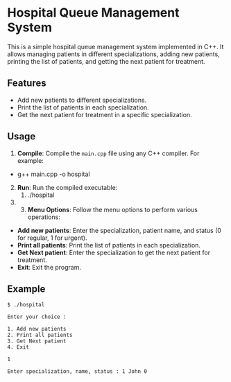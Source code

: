 # Hospital Queue Management System

This is a simple hospital queue management system implemented in C++. It allows managing patients in different specializations, adding new patients, printing the list of patients, and getting the next patient for treatment.

## Features

- Add new patients to different specializations.
- Print the list of patients in each specialization.
- Get the next patient for treatment in a specific specialization.

## Usage

1. **Compile**: Compile the `main.cpp` file using any C++ compiler. For example:

- g++ main.cpp -o hospital
  
2. **Run**: Run the compiled executable:
   1. ./hospital
3. 3. **Menu Options**: Follow the menu options to perform various operations:
- **Add new patients**: Enter the specialization, patient name, and status (0 for regular, 1 for urgent).
- **Print all patients**: Print the list of patients in each specialization.
- **Get Next patient**: Enter the specialization to get the next patient for treatment.
- **Exit**: Exit the program.

## Example

```
$ ./hospital

Enter your choice :

1. Add new patients
2. Print all patients
3. Get Next patient
4. Exit

1

Enter specialization, name, status : 1 John 0
```
